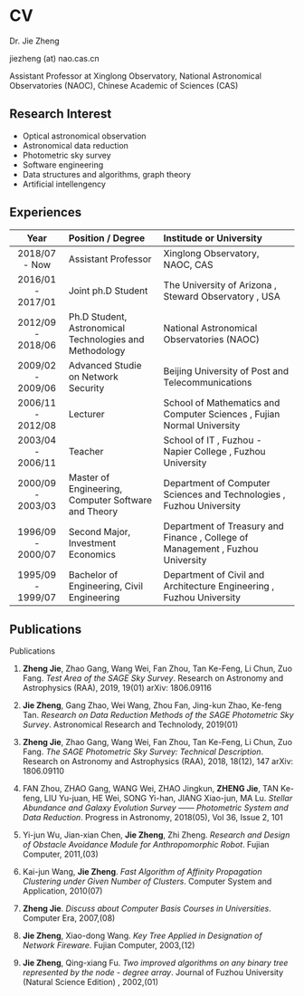 # CV

Dr. Jie Zheng

jiezheng (at) nao.cas.cn

Assistant Professor at Xinglong Observatory, National Astronomical Observatories (NAOC), Chinese Academic of Sciences (CAS)

## Research Interest

- Optical astronomical observation
- Astronomical data reduction
- Photometric sky survey
- Software engineering
- Data structures and algorithms, graph theory
- Artificial intellengency

## Experiences

| Year | Position / Degree | Institude or University |
|:----:|:-------|:-------|
|2018/07 - Now    |Assistant Professor|Xinglong Observatory, NAOC, CAS|
|2016/01 - 2017/01|Joint ph.D Student |	The University of Arizona , Steward Observatory , USA|
|2012/09 - 2018/06|Ph.D Student, Astronomical Technologies and Methodology|National Astronomical Observatories (NAOC)|
|2009/02 - 2009/06|Advanced Studie on Network Security|Beijing University of Post and Telecommunications|
|2006/11 - 2012/08|Lecturer|School of Mathematics and Computer Sciences , Fujian Normal University|
|2003/04 - 2006/11|Teacher|School of IT , Fuzhou - Napier College , Fuzhou University|
|2000/09 - 2003/03|Master of Engineering, Computer Software and Theory|Department of Computer Sciences and Technologies , Fuzhou University|
|1996/09 - 2000/07|Second Major, Investment Economics|Department of Treasury and Finance , College of Management , Fuzhou University|
|1995/09 - 1999/07|Bachelor of Engineering, Civil Engineering|Department of Civil and Architecture Engineering , Fuzhou University|

## Publications

Publications

1. **Zheng Jie**, Zhao Gang, Wang Wei, Fan Zhou, Tan Ke-Feng, Li Chun, Zuo Fang.
*Test Area of the SAGE Sky Survey*.
Research on Astronomy and Astrophysics (RAA), 2019, 19(01)
arXiv: 1806.09116

1. **Jie Zheng**, Gang Zhao, Wei Wang, Zhou Fan, Jing-kun Zhao, Ke-feng Tan.
*Research on Data Reduction Methods of the SAGE Photometric Sky Survey*.
Astronomical Research and Technolody, 2019(01)

1. **Zheng Jie**, Zhao Gang, Wang Wei, Fan Zhou, Tan Ke-Feng, Li Chun, Zuo Fang.
*The SAGE Photometric Sky Survey: Technical Description*.
Research on Astronomy and Astrophysics (RAA), 2018, 18(12), 147
arXiv: 1806.09110

1. FAN Zhou, ZHAO Gang, WANG Wei, ZHAO Jingkun, **ZHENG Jie**, TAN Ke-feng, LIU Yu-juan, HE Wei, SONG Yi-han, JIANG Xiao-jun, MA Lu.
*Stellar Abundance and Galaxy Evolution Survey —— Photometric System and Data Reduction*.
Progress in Astronomy, 2018(05), Vol 36, Issue 2, 101

1. Yi-jun Wu, Jian-xian Chen, **Jie Zheng**, Zhi Zheng.
*Research and Design of Obstacle Avoidance Module for Anthropomorphic Robot*.
Fujian Computer, 2011,(03)

1. Kai-jun Wang, **Jie Zheng**.
*Fast Algorithm of Affinity Propagation Clustering under Given Number of Clusters*.
Computer System and Application, 2010(07)

1. **Zheng Jie**.
*Discuss about Computer Basis Courses in Universities*.
Computer Era, 2007,(08)

1. **Jie Zheng**, Xiao-dong Wang.
*Key Tree Applied in Designation of Network Fireware*.
Fujian Computer, 2003,(12)

1. **Jie Zheng**, Qing-xiang Fu.
*Two improved algorithms on any binary tree represented by the node - degree array*.
Journal of Fuzhou University (Natural Science Edition) , 2002,(01)
